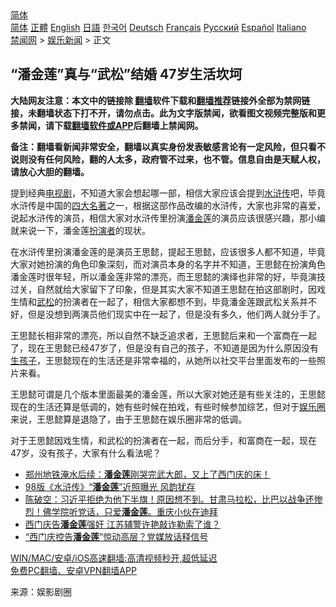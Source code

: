  <!-- 面包屑导航 --> <div class="breadcrumb"><!-- GTranslate: https://gtranslate.io/ -->  <div class="switcher notranslate">  <div class="selected">  <a href="#" onclick="return false;"> 简体</a>  </div>  <div class="option">  <a href="https://www.bannedbook.org" onclick="doGTranslate('zh-CN|zh-CN');jQuery('div.switcher div.selected a').html(jQuery(this).html());return false;" title="简体中文" class="nturl selected"> 简体</a>  <a href="https://www.bannedbook.org/zh-tw/" onclick="doGTranslate('zh-CN|zh-TW');jQuery('div.switcher div.selected a').html(jQuery(this).html());return false;" title="繁體中文" class="nturl"> 正體</a>  <a href="https://www.bannedbook.org/en/" onclick="doGTranslate('zh-CN|en');jQuery('div.switcher div.selected a').html(jQuery(this).html());return false;" title="English" class="nturl"> English</a>  <a href="https://www.bannedbook.org/ja/" onclick="doGTranslate('zh-CN|ja');jQuery('div.switcher div.selected a').html(jQuery(this).html());return false;" title="日本語" class="nturl"> 日語</a>  <a href="https://www.bannedbook.org/ko/" onclick="doGTranslate('zh-CN|ko');jQuery('div.switcher div.selected a').html(jQuery(this).html());return false;" title="한국어" class="nturl"> 한국어</a>  <a href="https://www.bannedbook.org/de/" onclick="doGTranslate('zh-CN|de');jQuery('div.switcher div.selected a').html(jQuery(this).html());return false;" title="Deutsch" class="nturl"> Deutsch</a>  <a href="https://www.bannedbook.org/fr/" onclick="doGTranslate('zh-CN|fr');jQuery('div.switcher div.selected a').html(jQuery(this).html());return false;" title="Français" class="nturl"> Français</a>  <a href="https://www.bannedbook.org/ru/" onclick="doGTranslate('zh-CN|ru');jQuery('div.switcher div.selected a').html(jQuery(this).html());return false;" title="Русский" class="nturl"> Русский</a>  <a href="https://www.bannedbook.org/es/" onclick="doGTranslate('zh-CN|es');jQuery('div.switcher div.selected a').html(jQuery(this).html());return false;" title="Español" class="nturl"> Español</a>  <a href="https://www.bannedbook.org/it/" onclick="doGTranslate('zh-CN|it');jQuery('div.switcher div.selected a').html(jQuery(this).html());return false;" title="Italiano" class="nturl"> Italiano</a>  </div>  </div>      <div class='breadcrumb-sub'><!-- Breadcrumb NavXT 6.3.0 --> <a href="https://www.bannedbook.org/" class="home">禁闻网</a> &gt; <a href="https://www.bannedbook.org/bnews/yule/" class="category">娱乐新闻</a> &gt; 正文</div></div><h2>“潘金莲”真与“武松”结婚 47岁生活坎坷</h2> <p class="notice"><b>大陆网友注意：本文中的链接除 <a href="https://github.com/bannedbook/fanqiang" >翻墙</a>软件下载和<a href="https://github.com/killgcd/justmysocks/blob/master/README.md">翻墙推荐</a>链接外全部为禁网链接，未翻墙状态下打不开，请勿点击。此为文字版禁闻，欲看图文视频完整版和更多禁闻，请下载<a href="https://github.com/bannedbook/fanqiang">翻墙软件或APP</a>后翻墙上禁闻网。</p><p>备注：翻墙看新闻非常安全，翻墙以真实身份发表敏感言论有一定风险，但只看不说则没有任何风险，翻的人太多，政府管不过来，也不管。信息自由是天赋人权，请放心大胆的翻墙。</b></p>  <div class="entry"> <p id="conimg">提到经典<a href="https://www.bannedbook.org/bnews/tag/%E7%94%B5%E8%A7%86%E5%89%A7/" class="st_tag internal_tag" rel="tag" title="标签 电视剧 下的日志">电视剧</a>，不知道大家会想起哪一部，相信大家应该会提到<a href="https://www.bannedbook.org/bnews/tag/%E6%B0%B4%E6%B5%92%E4%BC%A0/" class="st_tag internal_tag" rel="tag" title="标签 水浒传 下的日志">水浒传</a>吧，毕竟水浒传是中国的<a href="https://www.bannedbook.org/bnews/tag/%e5%9b%9b%e5%a4%a7%e5%90%8d%e8%91%97/" class="st_tag internal_tag" rel="tag" title="标签 四大名著 下的日志">四大名著</a>之一，根据这部作品改编的水浒传，大家也非常的喜爱，说起水浒传的演员，相信大家对水浒传里扮演<a href="https://www.bannedbook.org/bnews/tag/%e6%bd%98%e9%87%91%e8%8e%b2/" class="st_tag internal_tag" rel="tag" title="标签 潘金莲 下的日志">潘金莲</a>的演员应该很感兴趣，那小编就来说一下，潘金莲<a href="https://www.bannedbook.org/bnews/tag/%E6%89%AE%E6%BC%94%E8%80%85/" class="st_tag internal_tag" rel="tag" title="标签 扮演者 下的日志">扮演者</a>的现状。</p> <p>在水浒传里扮演潘金莲的是演员王思懿，提起王思懿，应该很多人都不知道，毕竟大家对她扮演的角色印象深刻，而对演员本身的名字并不知道，王思懿在扮演角色潘金莲时很年轻，所以潘金莲非常的漂亮，而王思懿的演绎也非常的好，毕竟演技过关，自然就给大家留下了印象，但是其实大家不知道王思懿在拍这部剧时，因戏生情和<a href="https://www.bannedbook.org/bnews/tag/%E6%AD%A6%E6%9D%BE/" class="st_tag internal_tag" rel="tag" title="标签 武松 下的日志">武松</a>的扮演者在一起了，相信大家都想不到，毕竟潘金莲跟武松关系并不好，但是没想到两演员他们现实中在一起了，但是没有多久，他们两人就分手了。</p>  <p>王思懿长相非常的漂亮，所以自然不缺乏追求者，王思懿后来和一个富商在一起了，现在王思懿已经47岁了，但是没有自己的孩子，不知道是因为什么原因没有<a href="https://www.bannedbook.org/bnews/tag/%E7%94%9F%E5%AD%A9%E5%AD%90/" class="st_tag internal_tag" rel="tag" title="标签 生孩子 下的日志">生孩子</a>，王思懿现在的生活还是非常幸福的，从她所以社交平台里面发布的一些照片来看。</p> <p>王思懿可谓是几个版本里面最美的潘金莲，所以大家对她还是有些关注的，王思懿现在的生活还算是低调的，她有些时候在拍戏，有些时候参加综艺，但对于<a href="https://www.bannedbook.org/bnews/tag/%e5%a8%b1%e4%b9%90%e5%9c%88/" class="st_tag internal_tag" rel="tag" title="标签 娱乐圈 下的日志">娱乐圈</a>来说，王思懿算是退隐了，由于王思懿在娱乐圈非常的低调。</p>  <p>对于王思懿因戏生情，和武松的扮演者在一起，而后分手，和富商在一起，现在47岁，没有孩子，大家有什么看法呢？</p> <ul class='op-related-articles' title='相关阅读'> <li><a href='https://www.bannedbook.org/bnews/bannedvideo/20210806/1601512.html' target='_blank'>郑州地铁淹水后续：<b>潘金莲</b>刚哭完武大郎，又上了西门庆的床！</a></li> <li><a href='https://www.bannedbook.org/bnews/yule/20210611/1564652.html' target='_blank'>98版《水浒传》“<b>潘金莲</b>”近照曝光 风韵犹存</a></li> <li><a href='https://www.bannedbook.org/bnews/bannedvideo/20210525/1553570.html' target='_blank'>陈破空：习近平拒绝为他下半旗！原因想不到。甘肃马拉松，比巴以战争还惨烈！佛学院听党话，只爱<b>潘金莲</b>。重庆小伙在迪拜</a></li> <li><a href='https://www.bannedbook.org/bnews/comments/20210321/1509466.html' target='_blank'>西门庆告<b>潘金莲</b>强奸 江苏辅警许艳敲诈勒索了谁？</a></li> <li><a href='https://www.bannedbook.org/bnews/cbnews/20210318/1507493.html' target='_blank'>“西门庆控告<b>潘金莲</b>”惊动高层？党媒放话释信号</a></li> </ul> <p class="texttj"> <a href="https://github.com/bannedbook/fanqiang/wiki/V2ray%E6%9C%BA%E5%9C%BA" target="_blank">WIN/MAC/安卓/iOS高速翻墙:高清视频秒开,超低延迟</a><br/> <a href="https://github.com/bannedbook/fanqiang/wiki/%E7%A6%81%E9%97%BB%E7%BD%91%E5%AE%89%E5%8D%93%E7%BF%BB%E5%A2%99%E6%96%B0%E9%97%BBAPP" target="_blank">免费PC翻墙、安卓VPN翻墙APP</a></p> <p> 来源：娱影剧圈 </p><a name='sharetosocial'></a>  <div style="margin-bottom:5px;padding-bottom:5px;clear:both"> <div id="archive-pix-1" class="banner-ads"> <!-- AuctionX Display platform tag START --> <div id="26318x728x90x621x_ADSLOT2" clicktrack="%%CLICK_URL_ESC%%"></div> <!-- AuctionX Display platform tag END --> </div> <div id="archive-pix-2" class="banner-ads"> <!-- AuctionX Display platform tag START --> <div id="26315x300x250x621x_ADSLOT2" clicktrack="%%CLICK_URL_ESC%%"></div> <!-- AuctionX Display platform tag END --> </div> </div>  <div id="archive-pix-1" class="banner-ads"> <!-- AuctionX Display platform tag START --> <div id="26318x728x90x621x_ADSLOT3" clicktrack="%%CLICK_URL_ESC%%"></div> <!-- AuctionX Display platform tag END --> </div> </div><!--END ENTRY--> 